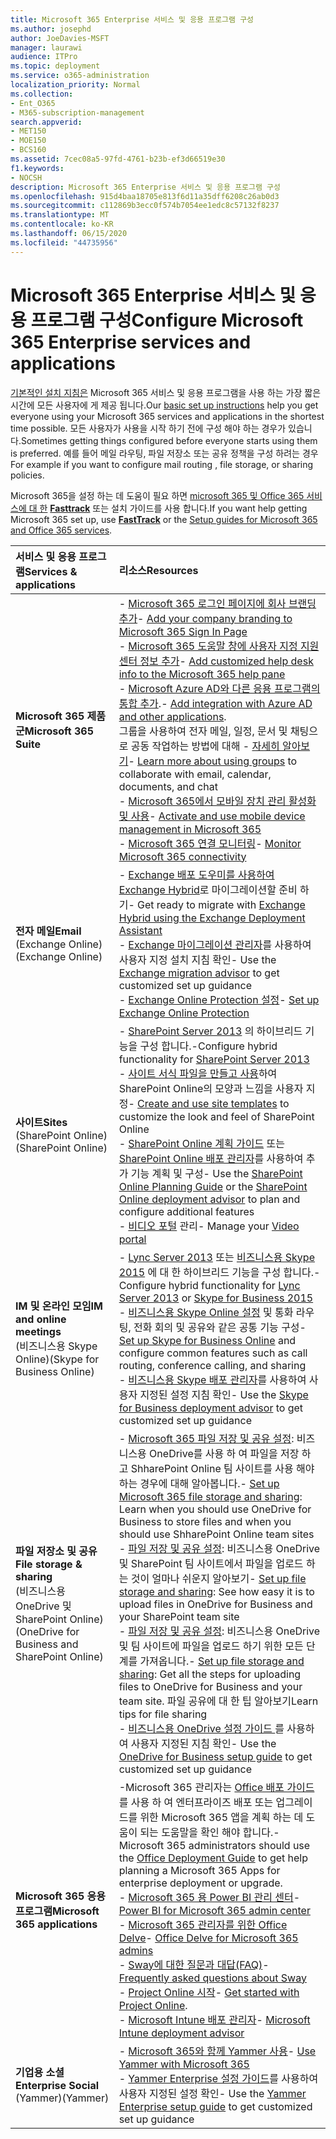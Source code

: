 ```yaml
---
title: Microsoft 365 Enterprise 서비스 및 응용 프로그램 구성
ms.author: josephd
author: JoeDavies-MSFT
manager: laurawi
audience: ITPro
ms.topic: deployment
ms.service: o365-administration
localization_priority: Normal
ms.collection:
- Ent_O365
- M365-subscription-management
search.appverid:
- MET150
- MOE150
- BCS160
ms.assetid: 7cec08a5-97fd-4761-b23b-ef3d66519e30
f1.keywords:
- NOCSH
description: Microsoft 365 Enterprise 서비스 및 응용 프로그램 구성
ms.openlocfilehash: 915d4baa18705e813f6d11a35dff6208c26ab0d3
ms.sourcegitcommit: c112869b3ecc0f574b7054ee1edc8c57132f8237
ms.translationtype: MT
ms.contentlocale: ko-KR
ms.lasthandoff: 06/15/2020
ms.locfileid: "44735956"
---
```

# <a name="configure-microsoft-365-enterprise-services-and-applications"></a><span data-ttu-id="6410c-103">Microsoft 365 Enterprise 서비스 및 응용 프로그램 구성</span><span class="sxs-lookup"><span data-stu-id="6410c-103">Configure Microsoft 365 Enterprise services and applications</span></span>

<span data-ttu-id="6410c-104">[기본적인 설치 지침은](https://docs.microsoft.com/microsoft-365/admin/setup/setup) Microsoft 365 서비스 및 응용 프로그램을 사용 하는 가장 짧은 시간에 모든 사용자에 게 제공 됩니다.</span><span class="sxs-lookup"><span data-stu-id="6410c-104">Our [basic set up instructions](https://docs.microsoft.com/microsoft-365/admin/setup/setup) help you get everyone using your Microsoft 365 services and applications in the shortest time possible.</span></span> <span data-ttu-id="6410c-105">모든 사용자가 사용을 시작 하기 전에 구성 해야 하는 경우가 있습니다.</span><span class="sxs-lookup"><span data-stu-id="6410c-105">Sometimes getting things configured before everyone starts using them is preferred.</span></span> <span data-ttu-id="6410c-106">예를 들어 메일 라우팅, 파일 저장소 또는 공유 정책을 구성 하려는 경우</span><span class="sxs-lookup"><span data-stu-id="6410c-106">For example if you want to configure mail routing , file storage, or sharing policies.</span></span> 
  
<span data-ttu-id="6410c-107">Microsoft 365을 설정 하는 데 도움이 필요 하면 [microsoft 365 및 Office 365 서비스에 대 한](setup-guides-for-office-365.md) **[Fasttrack](https://www.microsoft.com/fasttrack/microsoft-365)** 또는 설치 가이드를 사용 합니다.</span><span class="sxs-lookup"><span data-stu-id="6410c-107">If you want help getting Microsoft 365 set up, use **[FastTrack](https://www.microsoft.com/fasttrack/microsoft-365)** or the [Setup guides for Microsoft 365 and Office 365 services](setup-guides-for-office-365.md).</span></span>
  
|<span data-ttu-id="6410c-108">**서비스 및 응용 프로그램**</span><span class="sxs-lookup"><span data-stu-id="6410c-108">**Services & applications**</span></span>|<span data-ttu-id="6410c-109">**리소스**</span><span class="sxs-lookup"><span data-stu-id="6410c-109">**Resources**</span></span>|
|:-----|:-----|
|<span data-ttu-id="6410c-110">**Microsoft 365 제품군**</span><span class="sxs-lookup"><span data-stu-id="6410c-110">**Microsoft 365 Suite**</span></span> |<span data-ttu-id="6410c-111">- [Microsoft 365 로그인 페이지에 회사 브랜딩 추가](https://support.office.com/article/Add-your-company-branding-to-Office-365-Sign-In-Page-a1229cdb-ce19-4da5-90c7-2b9b146aef0a)</span><span class="sxs-lookup"><span data-stu-id="6410c-111">- [Add your company branding to Microsoft 365 Sign In Page](https://support.office.com/article/Add-your-company-branding-to-Office-365-Sign-In-Page-a1229cdb-ce19-4da5-90c7-2b9b146aef0a)</span></span> <br> <span data-ttu-id="6410c-112">- [Microsoft 365 도움말 창에 사용자 지정 지원 센터 정보 추가](https://support.office.com/article/Add-customized-help-desk-info-to-the-Office-365-help-pane-9dd9b104-68f7-4d49-9a30-82561c7d79a3)</span><span class="sxs-lookup"><span data-stu-id="6410c-112">- [Add customized help desk info to the Microsoft 365 help pane](https://support.office.com/article/Add-customized-help-desk-info-to-the-Office-365-help-pane-9dd9b104-68f7-4d49-9a30-82561c7d79a3)</span></span> <br> <span data-ttu-id="6410c-113">- [Microsoft Azure AD와 다른 응용 프로그램의 통합 추가](https://support.office.com/article/Integrated-Apps-and-Azure-AD-for-Office-365-administrators-cb2250e3-451e-416f-bf4e-363549652c2a).</span><span class="sxs-lookup"><span data-stu-id="6410c-113">- [Add integration with Azure AD and other applications](https://support.office.com/article/Integrated-Apps-and-Azure-AD-for-Office-365-administrators-cb2250e3-451e-416f-bf4e-363549652c2a).</span></span>  <br> <span data-ttu-id="6410c-114">그룹을 사용하여 전자 메일, 일정, 문서 및 채팅으로 공동 작업하는 방법에 대해 - [자세히 알아보기](https://support.office.com/Article/Learn-more-about-groups-b565caa1-5c40-40ef-9915-60fdb2d97fa2)</span><span class="sxs-lookup"><span data-stu-id="6410c-114">- [Learn more about using groups](https://support.office.com/Article/Learn-more-about-groups-b565caa1-5c40-40ef-9915-60fdb2d97fa2) to collaborate with email, calendar, documents, and chat</span></span> <br> <span data-ttu-id="6410c-115">- [Microsoft 365에서 모바일 장치 관리 활성화 및 사용](https://support.office.microsoft.com/article/Manage-mobile-devices-in-Office-365-dd892318-bc44-4eb1-af00-9db5430be3cd)</span><span class="sxs-lookup"><span data-stu-id="6410c-115">- [Activate and use mobile device management in Microsoft 365](https://support.office.microsoft.com/article/Manage-mobile-devices-in-Office-365-dd892318-bc44-4eb1-af00-9db5430be3cd)</span></span> <br> <span data-ttu-id="6410c-116">- [Microsoft 365 연결 모니터링](monitor-connectivity.md)</span><span class="sxs-lookup"><span data-stu-id="6410c-116">- [Monitor Microsoft 365 connectivity](monitor-connectivity.md)</span></span> |
|<span data-ttu-id="6410c-117">**전자 메일**</span><span class="sxs-lookup"><span data-stu-id="6410c-117">**Email**</span></span> <br> <span data-ttu-id="6410c-118">(Exchange Online)</span><span class="sxs-lookup"><span data-stu-id="6410c-118">(Exchange Online)</span></span> | <span data-ttu-id="6410c-119">- [Exchange 배포 도우미를 사용하여 Exchange Hybrid](https://technet.microsoft.com/exdeploy2013)로 마이그레이션할 준비 하기</span><span class="sxs-lookup"><span data-stu-id="6410c-119">- Get ready to migrate with [Exchange Hybrid using the Exchange Deployment Assistant](https://technet.microsoft.com/exdeploy2013)</span></span>  <br> <span data-ttu-id="6410c-120">- [Exchange 마이그레이션 관리자](https://aka.ms/office365setup)를 사용하여 사용자 지정 설치 지침 확인</span><span class="sxs-lookup"><span data-stu-id="6410c-120">- Use the [Exchange migration advisor](https://aka.ms/office365setup) to get customized set up guidance</span></span>  <br> <span data-ttu-id="6410c-121">- [Exchange Online Protection 설정](https://technet.microsoft.com/library/jj723153%28v=exchg.150%29.aspx)</span><span class="sxs-lookup"><span data-stu-id="6410c-121">- [Set up Exchange Online Protection](https://technet.microsoft.com/library/jj723153%28v=exchg.150%29.aspx)</span></span> |
|<span data-ttu-id="6410c-122">**사이트**</span><span class="sxs-lookup"><span data-stu-id="6410c-122">**Sites**</span></span> <br> <span data-ttu-id="6410c-123">(SharePoint Online)</span><span class="sxs-lookup"><span data-stu-id="6410c-123">(SharePoint Online)</span></span> | <span data-ttu-id="6410c-124">- [SharePoint Server 2013](https://technet.microsoft.com/library/jj838715) 의 하이브리드 기능을 구성 합니다.</span><span class="sxs-lookup"><span data-stu-id="6410c-124">-Configure hybrid functionality for [SharePoint Server 2013](https://technet.microsoft.com/library/jj838715)</span></span><br> <span data-ttu-id="6410c-125">- [사이트 서식 파일을 만들고 사용](https://support.office.com/article/Create-and-use-site-templates-60371B0F-00E0-4C49-A844-34759EBDD989)하여 SharePoint Online의 모양과 느낌을 사용자 지정</span><span class="sxs-lookup"><span data-stu-id="6410c-125">- [Create and use site templates](https://support.office.com/article/Create-and-use-site-templates-60371B0F-00E0-4C49-A844-34759EBDD989) to customize the look and feel of SharePoint Online</span></span> <br> <span data-ttu-id="6410c-126">- [SharePoint Online 계획 가이드](https://support.office.com/article/SharePoint-Online-Planning-Guide-for-Office-365-for-business-d5089cdf-3fd2-4230-acbd-20ecda2f9bb8) 또는 [ SharePoint Online 배포 관리자](https://aka.ms/spoguidance)를 사용하여 추가 기능 계획 및 구성</span><span class="sxs-lookup"><span data-stu-id="6410c-126">- Use the [SharePoint Online Planning Guide](https://support.office.com/article/SharePoint-Online-Planning-Guide-for-Office-365-for-business-d5089cdf-3fd2-4230-acbd-20ecda2f9bb8) or the [SharePoint Online deployment advisor](https://aka.ms/spoguidance) to plan and configure additional features</span></span> <br> <span data-ttu-id="6410c-127">- [비디오 포털](https://support.office.com/article/Manage-your-Office-365-Video-portal-c059465b-eba9-44e1-b8c7-8ff7793ff5da) 관리</span><span class="sxs-lookup"><span data-stu-id="6410c-127">- Manage your [Video portal](https://support.office.com/article/Manage-your-Office-365-Video-portal-c059465b-eba9-44e1-b8c7-8ff7793ff5da)</span></span> |
|<span data-ttu-id="6410c-128">**IM 및 온라인 모임**</span><span class="sxs-lookup"><span data-stu-id="6410c-128">**IM and online meetings**</span></span> <br> <span data-ttu-id="6410c-129">(비즈니스용 Skype Online)</span><span class="sxs-lookup"><span data-stu-id="6410c-129">(Skype for Business Online)</span></span> | <span data-ttu-id="6410c-130">- [Lync Server 2013](https://technet.microsoft.com/library/jj204805) 또는 [비즈니스용 Skype 2015](https://technet.microsoft.com/library/jj205403) 에 대 한 하이브리드 기능을 구성 합니다.</span><span class="sxs-lookup"><span data-stu-id="6410c-130">- Configure hybrid functionality for [Lync Server 2013](https://technet.microsoft.com/library/jj204805) or [Skype for Business 2015](https://technet.microsoft.com/library/jj205403)</span></span><br> <span data-ttu-id="6410c-131">- [비즈니스용 Skype Online 설정](https://support.office.com/article/Set-up-Skype-for-Business-Online-40296968-e779-4259-980b-c2de1c044c6e) 및 통화 라우팅, 전화 회의 및 공유와 같은 공통 기능 구성</span><span class="sxs-lookup"><span data-stu-id="6410c-131">- [Set up Skype for Business Online](https://support.office.com/article/Set-up-Skype-for-Business-Online-40296968-e779-4259-980b-c2de1c044c6e) and configure common features such as call routing, conference calling, and sharing</span></span>  <br> <span data-ttu-id="6410c-132">- [비즈니스용 Skype 배포 관리자](https://aka.ms/skypeguidance)를 사용하여 사용자 지정된 설정 지침 확인</span><span class="sxs-lookup"><span data-stu-id="6410c-132">- Use the [Skype for Business deployment advisor](https://aka.ms/skypeguidance) to get customized set up guidance</span></span> |
| <span data-ttu-id="6410c-133">**파일 저장소 및 공유**</span><span class="sxs-lookup"><span data-stu-id="6410c-133">**File storage & sharing**</span></span> <br> <span data-ttu-id="6410c-134">(비즈니스용 OneDrive 및 SharePoint Online)</span><span class="sxs-lookup"><span data-stu-id="6410c-134">(OneDrive for Business and SharePoint Online)</span></span> | <span data-ttu-id="6410c-135">- [Microsoft 365 파일 저장 및 공유 설정](https://support.office.com/article/7aa9cdc8-2245-4218-81ee-86fa7c35f1de#BKMK_WhatDif): 비즈니스용 OneDrive를 사용 하 여 파일을 저장 하 고 ShharePoint Online 팀 사이트를 사용 해야 하는 경우에 대해 알아봅니다.</span><span class="sxs-lookup"><span data-stu-id="6410c-135">- [Set up Microsoft 365 file storage and sharing](https://support.office.com/article/7aa9cdc8-2245-4218-81ee-86fa7c35f1de#BKMK_WhatDif): Learn when you should use OneDrive for Business to store files and when you should use ShharePoint Online team sites</span></span> <br> <span data-ttu-id="6410c-136">- [파일 저장 및 공유 설정](https://support.office.com/article/7aa9cdc8-2245-4218-81ee-86fa7c35f1de#BKMK_MoveDocsVideo): 비즈니스용 OneDrive 및 SharePoint 팀 사이트에서 파일을 업로드 하는 것이 얼마나 쉬운지 알아보기</span><span class="sxs-lookup"><span data-stu-id="6410c-136">- [Set up file storage and sharing](https://support.office.com/article/7aa9cdc8-2245-4218-81ee-86fa7c35f1de#BKMK_MoveDocsVideo): See how easy it is to upload files in OneDrive for Business and your SharePoint team site</span></span> <br> <span data-ttu-id="6410c-137">- [파일 저장 및 공유 설정](https://support.office.com/article/7aa9cdc8-2245-4218-81ee-86fa7c35f1de#BKMK_Store): 비즈니스용 OneDrive 및 팀 사이트에 파일을 업로드 하기 위한 모든 단계를 가져옵니다.</span><span class="sxs-lookup"><span data-stu-id="6410c-137">- [Set up file storage and sharing](https://support.office.com/article/7aa9cdc8-2245-4218-81ee-86fa7c35f1de#BKMK_Store): Get all the steps for uploading files to OneDrive for Business and your team site.</span></span> <span data-ttu-id="6410c-138">파일 공유에 대 한 팁 알아보기</span><span class="sxs-lookup"><span data-stu-id="6410c-138">Learn tips for file sharing</span></span> <br> <span data-ttu-id="6410c-139">- [비즈니스용 OneDrive 설정 가이드 ](https://aka.ms/OD4Bguidance)를 사용하여 사용자 지정된 지침 확인</span><span class="sxs-lookup"><span data-stu-id="6410c-139">- Use the [OneDrive for Business setup guide](https://aka.ms/OD4Bguidance) to get customized set up guidance</span></span> |
|<span data-ttu-id="6410c-140">**Microsoft 365 응용 프로그램**</span><span class="sxs-lookup"><span data-stu-id="6410c-140">**Microsoft 365 applications**</span></span> | <span data-ttu-id="6410c-141">-Microsoft 365 관리자는 [Office 배포 가이드](https://docs.microsoft.com/deployoffice) 를 사용 하 여 엔터프라이즈 배포 또는 업그레이드를 위한 Microsoft 365 앱을 계획 하는 데 도움이 되는 도움말을 확인 해야 합니다.</span><span class="sxs-lookup"><span data-stu-id="6410c-141">- Microsoft 365 administrators should use the [Office Deployment Guide](https://docs.microsoft.com/deployoffice) to get help planning a Microsoft 365 Apps for enterprise deployment or upgrade.</span></span>  <br> <span data-ttu-id="6410c-142">- [Microsoft 365 용 Power BI 관리 센터](https://support.office.com/article/Power-BI-for-Office-365-Admin-Center-Help-5e391ecb-500c-47a3-bd0f-a6173b541044)</span><span class="sxs-lookup"><span data-stu-id="6410c-142">- [Power BI for Microsoft 365 admin center](https://support.office.com/article/Power-BI-for-Office-365-Admin-Center-Help-5e391ecb-500c-47a3-bd0f-a6173b541044)</span></span> <br> <span data-ttu-id="6410c-143">- [Microsoft 365 관리자를 위한 Office Delve](https://support.office.com/article/Office-Delve-for-Office-365-admins-54f87a42-15a4-44b4-9df0-d36287d9531b)</span><span class="sxs-lookup"><span data-stu-id="6410c-143">- [Office Delve for Microsoft 365 admins](https://support.office.com/article/Office-Delve-for-Office-365-admins-54f87a42-15a4-44b4-9df0-d36287d9531b)</span></span> <br> <span data-ttu-id="6410c-144">- [Sway에 대한 질문과 대답(FAQ)](https://support.office.com/article/446380fa-25bf-47b2-996c-e12cb2f9d075)</span><span class="sxs-lookup"><span data-stu-id="6410c-144">- [Frequently asked questions about Sway](https://support.office.com/article/446380fa-25bf-47b2-996c-e12cb2f9d075)</span></span> <br> <span data-ttu-id="6410c-145">- [Project Online 시작](https://support.office.com/article/Get-started-with-Project-Online-e3e5f64f-ada5-4f9d-a578-130b2d4e5f11)</span><span class="sxs-lookup"><span data-stu-id="6410c-145">- [Get started with Project Online](https://support.office.com/article/Get-started-with-Project-Online-e3e5f64f-ada5-4f9d-a578-130b2d4e5f11).</span></span>  <br> <span data-ttu-id="6410c-146">- [Microsoft Intune 배포 관리자](https://aka.ms/intuneguidance)</span><span class="sxs-lookup"><span data-stu-id="6410c-146">- [Microsoft Intune deployment advisor](https://aka.ms/intuneguidance)</span></span> |
|<span data-ttu-id="6410c-147">**기업용 소셜**</span><span class="sxs-lookup"><span data-stu-id="6410c-147">**Enterprise Social**</span></span> <br> <span data-ttu-id="6410c-148">(Yammer)</span><span class="sxs-lookup"><span data-stu-id="6410c-148">(Yammer)</span></span> | <span data-ttu-id="6410c-149">- [Microsoft 365와 함께 Yammer 사용](https://support.office.com/article/Plan-for-Yammer-integration-with-Office-365-4086681f-6de1-4d39-aa72-752b2af1cbd7)</span><span class="sxs-lookup"><span data-stu-id="6410c-149">- [Use Yammer with Microsoft 365](https://support.office.com/article/Plan-for-Yammer-integration-with-Office-365-4086681f-6de1-4d39-aa72-752b2af1cbd7)</span></span>  <br> <span data-ttu-id="6410c-150">- [Yammer Enterprise 설정 가이드](https://aka.ms/yammerdeploy)를 사용하여 사용자 지정된 설정 확인</span><span class="sxs-lookup"><span data-stu-id="6410c-150">- Use the [Yammer Enterprise setup guide](https://aka.ms/yammerdeploy) to get customized set up guidance</span></span> |
